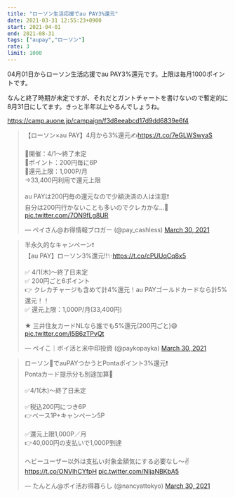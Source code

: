 ```yaml
---
title: "ローソン生活応援でau PAY3%還元"
date: 2021-03-31 12:55:23+0900
start: 2021-04-01
end: 2021-08-31
tags: ["aupay","ローソン"]
rate: 3
limit: 1000
---
```


04月01日からローソン生活応援でau PAY3%還元です。上限は毎月1000ポイントです。

なんと終了時期が未定ですが、それだとガントチャートを書けないので暫定的に8月31日にしてます。きっと半年以上やるんでしょうね。

https://camp.auone.jp/campaign/f3d8eeabcd17d9dd6839e6f4

<blockquote class="twitter-tweet"><p lang="ja" dir="ltr">【ローソン×au PAY】4月から3%還元✍️<a href="https://t.co/7eGLWSwyaS">https://t.co/7eGLWSwyaS</a><br><br>🔻開催：4/1〜終了未定<br>🔻ポイント：200円毎に6P<br>🔻還元上限：1,000P/月<br>→33,400円利用で還元上限<br><br>au PAYは200円毎の還元なので少額決済の人は注意❗️<br>自分は200円行かないことも多いのでクレカかな...🥺 <a href="https://t.co/7ON9fLg8UR">pic.twitter.com/7ON9fLg8UR</a></p>&mdash; ペイさん@お得情報ブロガー (@pay_cashless) <a href="https://twitter.com/pay_cashless/status/1376735320650121218?ref_src=twsrc%5Etfw">March 30, 2021</a></blockquote> <script async src="https://platform.twitter.com/widgets.js" charset="utf-8"></script>
<blockquote class="twitter-tweet"><p lang="ja" dir="ltr">半永久的なキャンペーン❗️<br>【au PAY】ローソン3%還元‼️✨<a href="https://t.co/cPUUqCq8x5">https://t.co/cPUUqCq8x5</a><br><br>✅ 4/1(木)〜終了日未定<br>✅ 200円ごと6ポイント<br>👉 クレカチャージも含めて計4%還元！au PAYゴールドカードなら計5%還元！！<br>✅ 還元上限：1,000P/月(33,400円)<br><br>★ 三井住友カードNLなら誰でも5%還元(200円ごと)😅 <a href="https://t.co/l5B6zTPvQt">pic.twitter.com/l5B6zTPvQt</a></p>&mdash; ペイこ｜ポイ活と米中印投資 (@paykopayka) <a href="https://twitter.com/paykopayka/status/1376740886038515715?ref_src=twsrc%5Etfw">March 30, 2021</a></blockquote> <script async src="https://platform.twitter.com/widgets.js" charset="utf-8"></script>
<blockquote class="twitter-tweet"><p lang="ja" dir="ltr">ローソン🏪でauPAYつかうとPontaポイント3%還元❗️<br>Pontaカード提示分も別途加算🙌<br><br>✅4/1(木)〜終了日未定<br><br>✅税込200円につき6P<br>👉ベース1P+キャンペーン5P<br><br>✅還元上限1,000P／月<br>👉40,000円の支払いで1,000P到達<br><br>ヘビーユーザー以外は支払い対象金額気にする必要なし〜✌️<a href="https://t.co/ONVlhCYfpH">https://t.co/ONVlhCYfpH</a> <a href="https://t.co/NljaNBKbA5">pic.twitter.com/NljaNBKbA5</a></p>&mdash; たんとん@ポイ活お得暮らし (@nancyattokyo) <a href="https://twitter.com/nancyattokyo/status/1376730690008408064?ref_src=twsrc%5Etfw">March 30, 2021</a></blockquote> <script async src="https://platform.twitter.com/widgets.js" charset="utf-8"></script>
